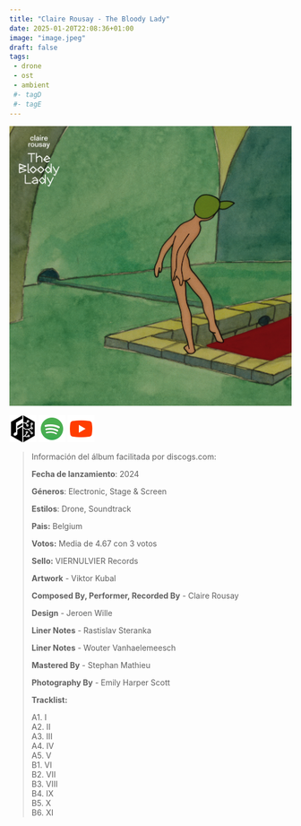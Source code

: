 ```yaml
---
title: "Claire Rousay - The Bloody Lady"
date: 2025-01-20T22:08:36+01:00
image: "image.jpeg"
draft: false
tags:
 - drone
 - ost
 - ambient
 #- tagD
 #- tagE
---
```

![cover](image.jpeg (claire-rousay - The-Bloody-Lady))
 
[![musicbrainz](../links/svg/musicbrainz.png (musicbrainz))](https://musicbrainz.org/release/27aae07f-548e-4ae8-a29f-10ba3c8a6539)
[![spotify](../links/svg/spotify.png (putify))](https://open.spotify.com/album/679IsrVRhtAtuVh5E64CU4)
[![youtube](../links/svg/youtube.png (youtube))](https://www.youtube.com/playlist?list=PLZmpSK3klBc6CDfabOjkMV5iUVJ4ogflV)
 
<!-- [![bandcamp](../links/svg/bandcamp.png (bandcamp))](error) error busqueda -->
<!-- [![discogs](../links/svg/discogs.png (discogs))]() -->
<!-- [![lastfm](../links/svg/lastfm.png (lastfm))]() -->
<!-- [![wikipedia](../links/svg/wikipedia.png (wikipedia))](error) -->
 
> Información del álbum facilitada por discogs.com:
> 
> **Fecha de lanzamiento**: 2024
> 
> **Géneros**: Electronic, Stage & Screen
> 
> **Estilos**: Drone, Soundtrack
> 
> **Pais:** Belgium
> 
> **Votos:** Media de 4.67 con 3 votos
> 
> **Sello:** VIERNULVIER Records
> 
> **Artwork** - Viktor Kubal
> 
> **Composed By, Performer, Recorded By** - Claire Rousay
> 
> **Design** - Jeroen Wille
> 
> **Liner Notes** - Rastislav Steranka
> 
> **Liner Notes** - Wouter Vanhaelemeesch
> 
> **Mastered By** - Stephan Mathieu
> 
> **Photography By** - Emily Harper Scott
> 
> 
> 
> **Tracklist:**
> 
>   A1. I    
>   A2. II    
>   A3. III    
>   A4. IV    
>   A5. V    
>   B1. VI    
>   B2. VII    
>   B3. VIII    
>   B4. IX    
>   B5. X    
>   B6. XI    
> 
> 
> 
